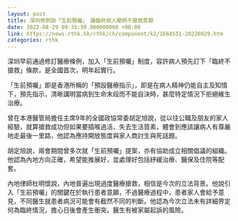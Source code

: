 ```yaml
---
layout: post
title: 深圳修例設「生前預囑」　讓臨終病人闡明不搶救意願
date: 2022-08-29 09:31:50.000000000 +08:00
link: https://news.rthk.hk/rthk/ch/component/k2/1664551-20220829.htm
categories: rthk
---
```


深圳早前通過修訂醫療條例，加入「生前預囑」制度，容許病人預先訂下「臨終不搶救」條款，是全國首次，明年起實行。

「生前預囑」即是香港所稱的「預設醫療指示」，即是在病人精神仍能自主及知情下，預先指示，清晰講明當病到生命末段而不能自決時，甚麼特定情況下拒絕維生治療。

曾在本港醫管局擔任主席9年的全國政協常委胡定旭說，從以往公職及朋友的家人經驗，就算搶救成功但如果要插喉過活，失去生活質素，體會到應該讓病人有尊嚴地走最後一里路，他認為應持開放態度與家人商討生與死話題。

胡定旭說，兩會期間曾多次就「生前預囑」提案，亦有協助成立相關倡議的組織。他認為內地方向正確，希望能推展好，並處理好包括紓緩治療、醫保及住院等配套。

內地律師杜明懷說，內地普遍出現過度醫療搶救，相信是今次的立法背景。他說引入「生前預囑」的關鍵在於執行患者意願，不過醫療過程中，患者家人會給予意見，不同醫生就患者病況可能會有截然不同的判斷。他認為今次立法未有詳細界定何為臨終情況，擔心日後會產生衝突，醫生有被家屬起訴的風險。
